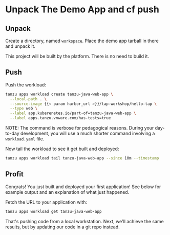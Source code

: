 # Unpack The Demo App and cf push

## Unpack
Create a directory, named `workspace`. Place the demo app tarball in there and unpack it.

This project will be built by the platform. There is no need to build it.

## Push

Push the workload:
```sh
tanzu apps workload create tanzu-java-web-app \
  --local-path . \
  --source-image {{< param harbor_url >}}/tap-workshop/hello-tap \
  --type web \
  --label app.kuberenetes.io/part-of=tanzu-java-web-app \
  --label apps.tanzu.vmware.com/has-tests=true
```

NOTE: The command is verbose for pedagogical reasons. During your day-to-day development, you will use a much shorter command involving a `workload.yaml` file.

Now tail the workload to see it get built and deployed:
```sh
tanzu apps workload tail tanzu-java-web-app --since 10m --timestamp
```

## Profit
Congrats! You just built and deployed your first application! See below for example output and an explanation of what just happened.

Fetch the URL to your application with:
```sh
tanzu apps workload get tanzu-java-web-app
```

That's pushing code from a local workstation. Next, we'll achieve the same results, but by updating our code in a git repo instead.
